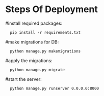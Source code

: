 # Steps Of Deployment


  #install required packages:

      pip install -r requirements.txt

  #make migrations for DB:

      python manage.py makemigrations

  #apply the migrations:

      python manage.py migrate

  #start the server:

      python manage.py runserver 0.0.0.0:8000
